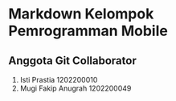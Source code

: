 # Markdown Kelompok Pemrogramman Mobile
## Anggota Git Collaborator
1. Isti Prastia 1202200010
2. Mugi Fakip Anugrah 1202200049

